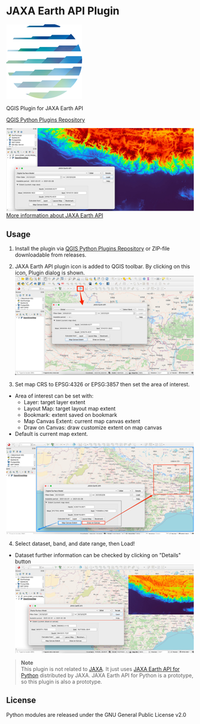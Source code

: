 # JAXA Earth API Plugin

![icon](imgs/icon.png)

QGIS Plugin for JAXA Earth API  

[QGIS Python Plugins Repository](https://plugins.qgis.org/plugins/qgis-jaxa-earth-plugin-master)  

![04](imgs/04.jpg)
[More information about JAXA Earth API](https://data.earth.jaxa.jp/)

## Usage

1. Install the plugin via [QGIS Python Plugins Repository](https://plugins.qgis.org/plugins/qgis-jaxa-earth-plugin-master) or ZIP-file downloadable from releases.  

2. JAXA Earth API plugin icon is added to QGIS toolbar. By clicking on this icon, Plugin dialog is shown.  
![01](imgs/01.jpg)

3. Set map CRS to EPSG:4326 or EPSG:3857 then set the area of interest.  
- Area of interest can be set with:
    - Layer: target layer extent
    - Layout Map: target layout map extent
    - Bookmark: extent saved on bookmark
    - Map Canvas Extent: current map canvas extent
    - Draw on Canvas: draw customize extent on map canvas
- Default is current map extent.

![02](imgs/02.jpg)

4. Select dataset, band, and date range, then Load!
- Dataset further information can be checked by clicking on "Details" button 
![03](imgs/03.jpg)

> **Note**  
> This plugin is not related to [JAXA](https://www.jaxa.jp/). It just uses [JAXA Earth API for Python](https://data.earth.jaxa.jp/api/python/index.html) distributed by JAXA. JAXA Earth API for Python is a prototype, so this plugin is also a prototype.  

## License

Python modules are released under the GNU General Public License v2.0
